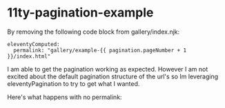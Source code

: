 # 11ty-pagination-example

By removing the following code block from gallery/index.njk:

```
eleventyComputed:
  permalink: "gallery/example-{{ pagination.pageNumber + 1 }}/index.html"
```

I am able to get the pagination working as expected. However I am not excited about the default pagination structure of the url's so Im leveraging eleventyPagination to try to get what I wanted.

Here's what happens with no permalink:
